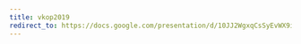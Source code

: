 ```yaml
---
title: vkop2019
redirect_to: https://docs.google.com/presentation/d/10JJ2WgxqCsSyEvWX9ifCMnNZC9lNGw_Y4d44lEAkr0k/
---
```

